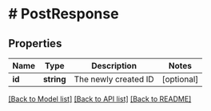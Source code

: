 # # PostResponse

## Properties

Name | Type | Description | Notes
------------ | ------------- | ------------- | -------------
**id** | **string** | The newly created ID | [optional]

[[Back to Model list]](../../README.md#models) [[Back to API list]](../../README.md#endpoints) [[Back to README]](../../README.md)

